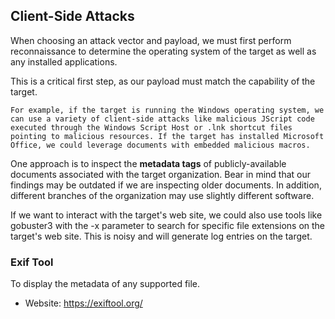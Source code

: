 ## Client-Side Attacks

When choosing an attack vector and payload, we must first perform reconnaissance to determine the operating system of the target as well as any installed applications. 

This is a critical first step, as our payload must match the capability of the target. 

	For example, if the target is running the Windows operating system, we can use a variety of client-side attacks like malicious JScript code executed through the Windows Script Host or .lnk shortcut files pointing to malicious resources. If the target has installed Microsoft Office, we could leverage documents with embedded malicious macros.

One approach is to inspect the **metadata tags** of publicly-available documents associated with the target organization. Bear in mind that our findings may be outdated if we are inspecting older documents. In addition, different branches of the organization may use slightly different software.

If we want to interact with the target's web site, we could also use tools like gobuster3 with the -x parameter to search for specific file extensions on the target's web site. This is noisy and will generate log entries on the target. 


### Exif Tool

To display the metadata of any supported file.
- Website: https://exiftool.org/ 

